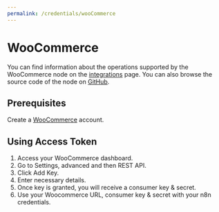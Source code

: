 ```yaml
---
permalink: /credentials/wooCommerce
---
```


# WooCommerce

You can find information about the operations supported by the WooCommerce node on the [integrations](https://n8n.io/integrations/n8n-nodes-base.wooCommerce) page. You can also browse the source code of the node on [GitHub](https://github.com/n8n-io/n8n/tree/master/packages/nodes-base/nodes/WooCommerce).


## Prerequisites

Create a [WooCommerce](https://woocommerce.com/) account.

## Using Access Token

1. Access your WooCommerce dashboard.
2. Go to Settings, advanced and then REST API.
3. Click Add Key.
4. Enter necessary details.
5. Once key is granted, you will receive a consumer key & secret.
6. Use your Woocommerce URL, consumer key & secret with your n8n credentials.
